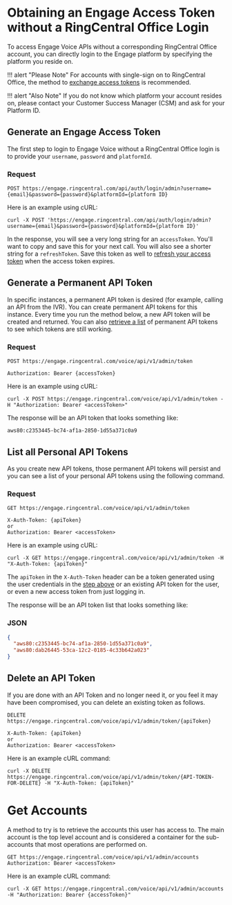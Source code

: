 # Obtaining an Engage Access Token without a RingCentral Office Login

To access Engage Voice APIs without a corresponding RingCentral Office account, you can directly login to the Engage platform by specifying the platform you reside on.

!!! alert "Please Note"
    For accounts with single-sign on to RingCentral Office, the method to [exchange access tokens](../auth-ringcentral/#retrieve-ringcentral-access-token) is recommended.

!!! alert "Also Note"
    If you do not know which platform your account resides on, please contact your Customer Success Manager (CSM) and ask for your Platform ID.

## Generate an Engage Access Token

The first step to login to Engage Voice without a RingCentral Office login is to provide your `username`, `password` and `platformId`.

### Request
```http
POST https://engage.ringcentral.com/api/auth/login/admin?username={email}&password={password}&platformId={platform ID}
```

Here is an example using cURL:

`curl -X POST 'https://engage.ringcentral.com/api/auth/login/admin?username={email}&password={password}&platformId={platform ID}'`

In the response, you will see a very long string for an `accessToken`. You'll want to copy and save this for your next call.  You will also see a shorter string for a `refreshToken`. Save this token as well to [refresh your access token](../auth-engage/#refresh-ringcentral-engage-access-token) when the access token expires.

## Generate a Permanent API Token

In specific instances, a permanent API token is desired (for example, calling an API from the IVR). You can create permanent API tokens for this instance. Every time you run the method below, a new API token will be created and returned. You can also [retrieve a list](../auth-engage/#list-all-personal-api-tokens) of permanent API tokens to see which tokens are still working.

### Request
```http
POST https://engage.ringcentral.com/voice/api/v1/admin/token

Authorization: Bearer {accessToken}
```

Here is an example using cURL:

`curl -X POST https://engage.ringcentral.com/voice/api/v1/admin/token -H "Authorization: Bearer <accessToken>"`

The response will be an API token that looks something like:

`aws80:c2353445-bc74-af1a-2850-1d55a371c0a9`

## List all Personal API Tokens

As you create new API tokens, those permanent API tokens will persist and you can see a list of your personal API tokens using the following command.

### Request
```http
GET https://engage.ringcentral.com/voice/api/v1/admin/token

X-Auth-Token: {apiToken}
or
Authorization: Bearer <accessToken>
```

Here is an example using cURL:

`curl -X GET https://engage.ringcentral.com/voice/api/v1/admin/token -H "X-Auth-Token: {apiToken}"`

The `apiToken` in the `X-Auth-Token` header can be a token generated using the user credentials in the [step above](../auth-engage/#generate-a-permanent-api-token) or an existing API token for the user, or even a new access token from just logging in.

The response will be an API token list that looks something like:

### JSON

```json
{
  "aws80:c2353445-bc74-af1a-2850-1d55a371c0a9",
  "aws80:dab26445-53ca-12c2-0185-4c33b642a023"
}
```

## Delete an API Token

If you are done with an API Token and no longer need it, or you feel it may have been compromised, you can delete an existing token as follows.

```http
DELETE https://engage.ringcentral.com/voice/api/v1/admin/token/{apiToken}

X-Auth-Token: {apiToken}
or
Authorization: Bearer <accessToken>
```

Here is an example cURL command:

`curl -X DELETE https://engage.ringcentral.com/voice/api/v1/admin/token/{API-TOKEN-FOR-DELETE} -H "X-Auth-Token: {apiToken}"`

# Get Accounts

A method to try is to retrieve the accounts this user has access to. The main account is the top level account and is considered a container for the sub-accounts that most operations are performed on.

```http
GET https://engage.ringcentral.com/voice/api/v1/admin/accounts
Authorization: Bearer <accessToken>
```

Here is an example cURL command:

`curl -X GET https://engage.ringcentral.com/voice/api/v1/admin/accounts -H "Authorization: Bearer {accessToken}"`
